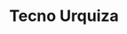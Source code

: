 ---
title: "Tecno Urquiza"
url: /ciudad-autonoma-de-buenos-aires/tecno-urquiza/
shop: hágalo usted mismo
---